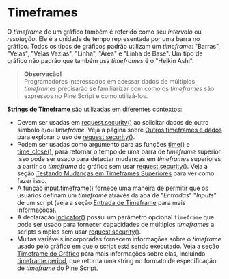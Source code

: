 
# Timeframes

O _timeframe_ de um gráfico também é referido como seu _intervalo_ ou _resolução_. Ele é a unidade de tempo representada por uma barra no gráfico. Todos os tipos de gráficos padrão utilizam um _timeframe_: "Barras", "Velas", "Velas Vazias", "Linha", "Área" e "Linha de Base". Um tipo de gráfico não padrão que também usa _timeframes_ é o "Heikin Ashi".

> __Observação!__\
> Programadores interessados em acessar dados de múltiplos _timeframes_ precisarão se familiarizar com como os _timeframes_ são expressos no Pine Script e como utilizá-los.

__Strings de Timeframe__ são utilizadas em diferentes contextos:

- Devem ser usadas em [request.security()](https://br.tradingview.com/pine-script-reference/v5/#fun_request%7Bdot%7Dsecurity) ao solicitar dados de outro símbolo e/ou _timeframe_. Veja a página sobre [Outros timeframes e dados](./05_14_outros_timeframes_e_dados.md) para explorar o uso de [request.security()](https://br.tradingview.com/pine-script-reference/v5/#fun_request%7Bdot%7Dsecurity).
- Podem ser usadas como argumento para as funções [time()](https://br.tradingview.com/pine-script-reference/v5/#fun_time) e [time_close()](https://br.tradingview.com/pine-script-reference/v5/#fun_time_close), para retornar o tempo de uma barra de _timeframe_ superior. Isso pode ser usado para detectar mudanças em _timeframes_ superiores a partir do _timeframe_ do gráfico sem usar [request.security()](https://br.tradingview.com/pine-script-reference/v5/#fun_request%7Bdot%7Dsecurity). Veja a seção [Testando Mudanças em Timeframes Superiores](./05_21_time.md#testando-mudanças-em-timeframes-superiores) para ver como fazer isso.
- A função [input.timeframe()](https://br.tradingview.com/pine-script-reference/v5/#fun_input.timeframe) fornece uma maneira de permitir que os usuários definam um _timeframe_ através da aba de "_Entradas_" "_Inputs_" de um script (veja a seção [Entrada de Timeframe](./05_09_inputs.md#input-timeframe) para mais informações).
- A declaração [indicator()](https://br.tradingview.com/pine-script-reference/v5/#fun_indicator) possui um parâmetro opcional `timeframe` que pode ser usado para fornecer capacidades de múltiplos _timeframes_ a scripts simples sem usar [request.security()](https://br.tradingview.com/pine-script-reference/v5/#fun_request%7Bdot%7Dsecurity).
- Muitas variáveis incorporadas fornecem informações sobre o _timeframe_ usado pelo gráfico em que o script está sendo executado. Veja a seção [Timeframe do Gráfico](./05_06_informacoes_do_grafico.md#timeframe-do-gráfico) para mais informações sobre elas, incluindo [timeframe.period](https://br.tradingview.com/pine-script-reference/v5/#var_timeframe%7Bdot%7Dperiod), que retorna uma string no formato de especificação de _timeframe_ do Pine Script.

<!-- ## Especificações de String do Timeframe

Strings de _timeframe_ seguem estas regras:

- São compostas pelo multiplicador e a unidade de _timeframe_, por exemplo, "1S", "30" (30 minutos), "1D" (um dia), "3M" (três meses).
- A unidade é representada por uma única letra, sem letra usada para minutos: "S" para segundos, "D" para dias, "W" para semanas e "M" para meses.
- Quando nenhum multiplicador é usado, assume-se 1: "S" é equivalente a "1S", "D" a "1D", etc. Se apenas "1" é usado, é interpretado como "1min", já que nenhuma letra de identificação de unidade é usada para minutos.
- Não existe unidade para "hora"; "1H" __não__ é válido. O formato correto para uma hora é "60" (lembre-se que nenhuma letra de unidade é especificada para minutos).
- Os multiplicadores válidos variam para cada unidade de _timeframe_:
    - Para segundos, apenas os multiplicadores discretos 1, 5, 10, 15 e 30 são válidos.
    - Para minutos, de 1 a 1440.
    - Para dias, de 1 a 365.
    - Para semanas, de 1 a 52.
    - Para meses, de 1 a 12.

## Comparando Timeframes

Pode ser útil comparar diferentes strings de _timeframe_ para determinar, por exemplo, se o _timeframe_ usado no gráfico é menor do que os _timeframes_ superiores usados no script.

Converter strings de _timeframe_ para uma representação em minutos fracionários fornece uma maneira de compará-las usando uma unidade universal. Este script utiliza a função [timeframe.in_seconds()](https://br.tradingview.com/pine-script-reference/v5/#fun_timeframe%7Bdot%7Din_seconds) para converter um _timeframe_ em segundos flutuantes e, em seguida, converte o resultado em minutos:

```c
//@version=5
indicator("Timeframe in minutes example", "", true)
string tfInput = input.timeframe(defval = "", title = "Input TF")

float chartTFInMinutes = timeframe.in_seconds() / 60
float inputTFInMinutes = timeframe.in_seconds(tfInput) / 60

var table t = table.new(position.top_right, 1, 1)
string txt = "Chart TF: "    + str.tostring(chartTFInMinutes, "#.##### minutes") + 
"\nInput TF: " + str.tostring(inputTFInMinutes, "#.##### minutes")
if barstate.isfirst
    table.cell(t, 0, 0, txt, bgcolor = color.yellow)
else if barstate.islast
    table.cell_set_text(t, 0, 0, txt)

if chartTFInMinutes > inputTFInMinutes
    runtime.error("The chart's timeframe must not be higher than the input's timeframe.")
```

__Note que:__

- Usa-se a função incorporada [timeframe.in_seconds()](https://br.tradingview.com/pine-script-reference/v5/#fun_timeframe%7Bdot%7Din_seconds) para converter o _timeframe_ do gráfico e a função [input.timeframe()](https://br.tradingview.com/pine-script-reference/v5/#fun_input.timeframe) em segundos, depois divide-se por 60 para converter em minutos.
- São feitas duas chamadas para a função [timeframe.in_seconds()](https://br.tradingview.com/pine-script-reference/v5/#fun_timeframe%7Bdot%7Din_seconds) na inicialização das variáveis `chartTFInMinutes` e `inputTFInMinutes`. Na primeira instância, não se fornece um argumento para seu parâmetro `timeframe`, então a função retorna o _timeframe_ do gráfico em segundos. Na segunda chamada, fornece-se o _timeframe_ selecionado pelo usuário do script através da chamada para [input.timeframe()](https://br.tradingview.com/pine-script-reference/v5/#fun_input.timeframe).
- Em seguida, valida-se os _timeframes_ para garantir que o _timeframe_ de entrada seja igual ou superior ao _timeframe_ do gráfico. Caso contrário, gera-se um erro de execução.
- Finalmente, imprimem-se os dois valores de _timeframe_ convertidos em minutos. -->
